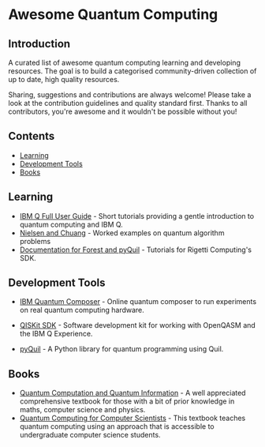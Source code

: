 # Awesome Quantum Computing

## Introduction

A curated list of awesome quantum computing learning and developing resources. The goal is to build a categorised community-driven collection of up to date, high quality resources. 

Sharing, suggestions and contributions are always welcome! Please take a look at the contribution guidelines and quality standard first. Thanks to all contributors, you're awesome and it wouldn't be possible without you!

## Contents

- [Learning](#learning)
- [Development Tools](#development-tools)
- [Books](#books)

## Learning

- [IBM Q Full User Guide](https://quantumexperience.ng.bluemix.net/qx/tutorial?sectionId=full-user-guide&page=introduction) - Short tutorials providing a gentle introduction to quantum computing and IBM Q.
- [Nielsen and Chuang](http://quantum.wobblybit.com/category/nielsenchuang/) - Worked examples on quantum algorithm problems
- [Documentation for Forest and pyQuil](http://pyquil.readthedocs.io/en/latest/) - Tutorials for Rigetti Computing's SDK.

## Development Tools

- [IBM Quantum Composer](https://quantumexperience.ng.bluemix.net/qx/editor) - Online quantum composer to run experiments on real quantum computing hardware.
- [QISKit SDK](https://github.com/QISKit/qiskit-sdk-py) - Software development kit for working with OpenQASM and the IBM Q Experience.

- [pyQuil](https://github.com/rigetticomputing/pyquil) - A Python library for quantum programming using Quil.

## Books

- [Quantum Computation and Quantum Information](https://books.google.com/books/about/Quantum_Computation_and_Quantum_Informat.html?id=-s4DEy7o-a0C&redir_esc=y) - A well appreciated comprehensive textbook for those with a bit of prior knowledge in maths, computer science and physics.
- [Quantum Computing for Computer Scientists](https://www.amazon.com/Quantum-Computing-Computer-Scientists-Yanofsky/dp/0521879965) - This textbook teaches quantum computing using an approach that is accessible to undergraduate computer science students.
